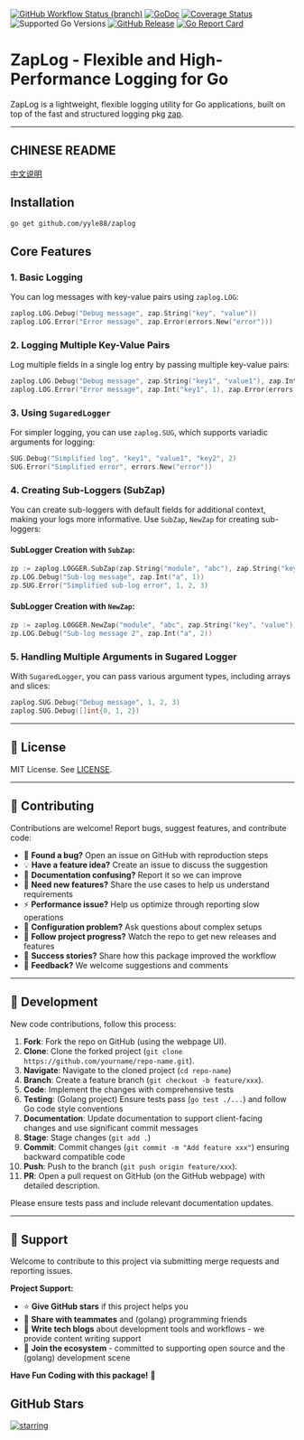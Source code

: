 [![GitHub Workflow Status (branch)](https://img.shields.io/github/actions/workflow/status/yyle88/zaplog/release.yml?branch=main&label=BUILD)](https://github.com/yyle88/zaplog/actions/workflows/release.yml?query=branch%3Amain)
[![GoDoc](https://pkg.go.dev/badge/github.com/yyle88/zaplog)](https://pkg.go.dev/github.com/yyle88/zaplog)
[![Coverage Status](https://img.shields.io/coveralls/github/yyle88/zaplog/main.svg)](https://coveralls.io/github/yyle88/zaplog?branch=main)
![Supported Go Versions](https://img.shields.io/badge/Go-1.22%2C%201.23-lightgrey.svg)
[![GitHub Release](https://img.shields.io/github/release/yyle88/zaplog.svg)](https://github.com/yyle88/zaplog/releases)
[![Go Report Card](https://goreportcard.com/badge/github.com/yyle88/zaplog)](https://goreportcard.com/report/github.com/yyle88/zaplog)

# ZapLog - Flexible and High-Performance Logging for Go

ZapLog is a lightweight, flexible logging utility for Go applications, built on top of the fast and structured logging pkg [zap](https://github.com/uber-go/zap).

---

<!-- TEMPLATE (EN) BEGIN: LANGUAGE NAVIGATION -->
## CHINESE README

[中文说明](README.zh.md)
<!-- TEMPLATE (EN) END: LANGUAGE NAVIGATION -->

## Installation

```bash
go get github.com/yyle88/zaplog
```

## Core Features

### 1. **Basic Logging**

You can log messages with key-value pairs using `zaplog.LOG`:

```go
zaplog.LOG.Debug("Debug message", zap.String("key", "value"))
zaplog.LOG.Error("Error message", zap.Error(errors.New("error")))
```

### 2. **Logging Multiple Key-Value Pairs**

Log multiple fields in a single log entry by passing multiple key-value pairs:

```go
zaplog.LOG.Debug("Debug message", zap.String("key1", "value1"), zap.Int("key2", 2))
zaplog.LOG.Error("Error message", zap.Int("key1", 1), zap.Error(errors.New("error")))
```

### 3. **Using `SugaredLogger`**

For simpler logging, you can use `zaplog.SUG`, which supports variadic arguments for logging:

```go
SUG.Debug("Simplified log", "key1", "value1", "key2", 2)
SUG.Error("Simplified error", errors.New("error"))
```

### 4. **Creating Sub-Loggers (SubZap)**

You can create sub-loggers with default fields for additional context, making your logs more informative. Use `SubZap`, `NewZap` for creating sub-loggers:

#### SubLogger Creation with `SubZap`:

```go
zp := zaplog.LOGGER.SubZap(zap.String("module", "abc"), zap.String("key", "value"))
zp.LOG.Debug("Sub-log message", zap.Int("a", 1))
zp.SUG.Error("Simplified sub-log error", 1, 2, 3)
```

#### SubLogger Creation with `NewZap`:

```go
zp := zaplog.LOGGER.NewZap("module", "abc", zap.String("key", "value"))
zp.LOG.Debug("Sub-log message 2", zap.Int("a", 2))
```

### 5. **Handling Multiple Arguments in Sugared Logger**

With `SugaredLogger`, you can pass various argument types, including arrays and slices:

```go
zaplog.SUG.Debug("Debug message", 1, 2, 3)
zaplog.SUG.Debug([]int{0, 1, 2})
```

---

<!-- TEMPLATE (EN) BEGIN: STANDARD PROJECT FOOTER -->
<!-- VERSION 2025-09-06 04:53:24.895249 +0000 UTC -->

## 📄 License

MIT License. See [LICENSE](LICENSE).

---

## 🤝 Contributing

Contributions are welcome! Report bugs, suggest features, and contribute code:

- 🐛 **Found a bug?** Open an issue on GitHub with reproduction steps
- 💡 **Have a feature idea?** Create an issue to discuss the suggestion
- 📖 **Documentation confusing?** Report it so we can improve
- 🚀 **Need new features?** Share the use cases to help us understand requirements
- ⚡ **Performance issue?** Help us optimize through reporting slow operations
- 🔧 **Configuration problem?** Ask questions about complex setups
- 📢 **Follow project progress?** Watch the repo to get new releases and features
- 🌟 **Success stories?** Share how this package improved the workflow
- 💬 **Feedback?** We welcome suggestions and comments

---

## 🔧 Development

New code contributions, follow this process:

1. **Fork**: Fork the repo on GitHub (using the webpage UI).
2. **Clone**: Clone the forked project (`git clone https://github.com/yourname/repo-name.git`).
3. **Navigate**: Navigate to the cloned project (`cd repo-name`)
4. **Branch**: Create a feature branch (`git checkout -b feature/xxx`).
5. **Code**: Implement the changes with comprehensive tests
6. **Testing**: (Golang project) Ensure tests pass (`go test ./...`) and follow Go code style conventions
7. **Documentation**: Update documentation to support client-facing changes and use significant commit messages
8. **Stage**: Stage changes (`git add .`)
9. **Commit**: Commit changes (`git commit -m "Add feature xxx"`) ensuring backward compatible code
10. **Push**: Push to the branch (`git push origin feature/xxx`).
11. **PR**: Open a pull request on GitHub (on the GitHub webpage) with detailed description.

Please ensure tests pass and include relevant documentation updates.

---

## 🌟 Support

Welcome to contribute to this project via submitting merge requests and reporting issues.

**Project Support:**

- ⭐ **Give GitHub stars** if this project helps you
- 🤝 **Share with teammates** and (golang) programming friends
- 📝 **Write tech blogs** about development tools and workflows - we provide content writing support
- 🌟 **Join the ecosystem** - committed to supporting open source and the (golang) development scene

**Have Fun Coding with this package!** 🎉

<!-- TEMPLATE (EN) END: STANDARD PROJECT FOOTER -->

## GitHub Stars

[![starring](https://starchart.cc/yyle88/zaplog.svg?variant=adaptive)](https://starchart.cc/yyle88/zaplog)
